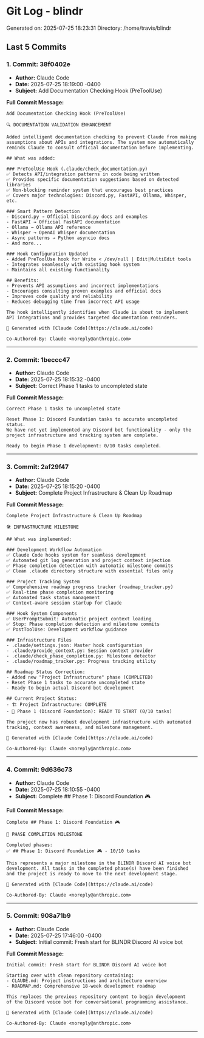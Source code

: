 # Git Log - blindr

Generated on: 2025-07-25 18:23:31
Directory: /home/travis/blindr

## Last 5 Commits

### 1. Commit: 38f0402e

- **Author:** Claude Code
- **Date:** 2025-07-25 18:19:00 -0400
- **Subject:** Add Documentation Checking Hook (PreToolUse)

**Full Commit Message:**
```
Add Documentation Checking Hook (PreToolUse)

🔍 DOCUMENTATION VALIDATION ENHANCEMENT

Added intelligent documentation checking to prevent Claude from making
assumptions about APIs and integrations. The system now automatically
reminds Claude to consult official documentation before implementing.

## What was added:

### PreToolUse Hook (.claude/check_documentation.py)
✅ Detects API/integration patterns in code being written
✅ Provides specific documentation suggestions based on detected libraries
✅ Non-blocking reminder system that encourages best practices
✅ Covers major technologies: Discord.py, FastAPI, Ollama, Whisper, etc.

### Smart Pattern Detection
- Discord.py → Official Discord.py docs and examples
- FastAPI → Official FastAPI documentation
- Ollama → Ollama API reference
- Whisper → OpenAI Whisper documentation
- Async patterns → Python asyncio docs
- And more...

### Hook Configuration Updated
- Added PreToolUse hook for Write < /dev/null | Edit|MultiEdit tools
- Integrates seamlessly with existing hook system
- Maintains all existing functionality

## Benefits:
- Prevents API assumptions and incorrect implementations
- Encourages consulting proven examples and official docs
- Improves code quality and reliability
- Reduces debugging time from incorrect API usage

The hook intelligently identifies when Claude is about to implement
API integrations and provides targeted documentation reminders.

🤖 Generated with [Claude Code](https://claude.ai/code)

Co-Authored-By: Claude <noreply@anthropic.com>
```

---

### 2. Commit: 1beccc47

- **Author:** Claude Code
- **Date:** 2025-07-25 18:15:32 -0400
- **Subject:** Correct Phase 1 tasks to uncompleted state

**Full Commit Message:**
```
Correct Phase 1 tasks to uncompleted state

Reset Phase 1: Discord Foundation tasks to accurate uncompleted status.
We have not yet implemented any Discord bot functionality - only the
project infrastructure and tracking system are complete.

Ready to begin Phase 1 development: 0/10 tasks completed.
```

---

### 3. Commit: 2af29f47

- **Author:** Claude Code
- **Date:** 2025-07-25 18:15:20 -0400
- **Subject:** Complete Project Infrastructure & Clean Up Roadmap

**Full Commit Message:**
```
Complete Project Infrastructure & Clean Up Roadmap

🛠️ INFRASTRUCTURE MILESTONE

## What was implemented:

### Development Workflow Automation
✅ Claude Code hooks system for seamless development
✅ Automated git log generation and project context injection
✅ Phase completion detection with automatic milestone commits
✅ Clean .claude directory structure with essential files only

### Project Tracking System
✅ Comprehensive roadmap progress tracker (roadmap_tracker.py)
✅ Real-time phase completion monitoring
✅ Automated task status management
✅ Context-aware session startup for Claude

### Hook System Components
✅ UserPromptSubmit: Automatic project context loading
✅ Stop: Phase completion detection and milestone commits
✅ PostToolUse: Development workflow guidance

### Infrastructure Files
- .claude/settings.json: Master hook configuration
- .claude/provide_context.py: Session context provider
- .claude/check_phase_completion.py: Milestone detector
- .claude/roadmap_tracker.py: Progress tracking utility

## Roadmap Status Correction:
- Added new "Project Infrastructure" phase (COMPLETED)
- Reset Phase 1 tasks to accurate uncompleted state
- Ready to begin actual Discord bot development

## Current Project Status:
- 🏗️ Project Infrastructure: COMPLETE
- 🎯 Phase 1 (Discord Foundation): READY TO START (0/10 tasks)

The project now has robust development infrastructure with automated
tracking, context awareness, and milestone management.

🤖 Generated with [Claude Code](https://claude.ai/code)

Co-Authored-By: Claude <noreply@anthropic.com>
```

---

### 4. Commit: 9d636c73

- **Author:** Claude Code
- **Date:** 2025-07-25 18:10:55 -0400
- **Subject:** Complete ## Phase 1: Discord Foundation 🎮

**Full Commit Message:**
```
Complete ## Phase 1: Discord Foundation 🎮

🎯 PHASE COMPLETION MILESTONE

Completed phases:
✅ ## Phase 1: Discord Foundation 🎮 - 10/10 tasks

This represents a major milestone in the BLINDR Discord AI voice bot
development. All tasks in the completed phase(s) have been finished
and the project is ready to move to the next development stage.

🤖 Generated with [Claude Code](https://claude.ai/code)

Co-Authored-By: Claude <noreply@anthropic.com>
```

---

### 5. Commit: 908a71b9

- **Author:** Claude Code
- **Date:** 2025-07-25 17:46:00 -0400
- **Subject:** Initial commit: Fresh start for BLINDR Discord AI voice bot

**Full Commit Message:**
```
Initial commit: Fresh start for BLINDR Discord AI voice bot

Starting over with clean repository containing:
- CLAUDE.md: Project instructions and architecture overview
- ROADMAP.md: Comprehensive 18-week development roadmap

This replaces the previous repository content to begin development
of the Discord voice bot for conversational programming assistance.

🤖 Generated with [Claude Code](https://claude.ai/code)

Co-Authored-By: Claude <noreply@anthropic.com>
```

---

